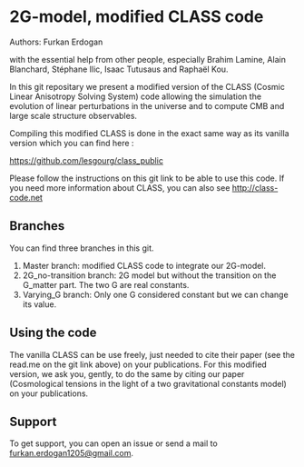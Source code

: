 2G-model, modified CLASS code 
=============================

Authors: Furkan Erdogan

with the essential help from other people, especially Brahim Lamine, 
Alain Blanchard, Stéphane Ilic, Isaac Tutusaus and Raphaël Kou.

In this git repositary we present a modified version of the CLASS
(Cosmic Linear Anisotropy Solving System) code allowing the simulation
the evolution of linear perturbations in the universe and to compute 
CMB and large scale structure observables.

Compiling this modified CLASS is done in the exact same way as its 
vanilla version which you can find here :

https://github.com/lesgourg/class_public

Please follow the instructions on this git link to be able to use
this code.
If you need more information about CLASS, you can also see http://class-code.net

Branches
--------

You can find three branches in this git.
1. Master branch: modified CLASS code to integrate our 2G-model.
2. 2G_no-transition branch: 2G model but without the transition on the G_matter part. The two G are real constants.
3. Varying_G branch: Only one G considered constant but we can change its value.

Using the code
--------------

The vanilla CLASS can be use freely, just needed to cite their paper (see the read.me on the git link above) on your publications.
For this modified version, we ask you, gently, to do the same by citing our paper 
(Cosmological tensions in the light of a two gravitational constants model) on your publications.

Support
-------

To get support, you can open an issue or send a mail to furkan.erdogan1205@gmail.com.
